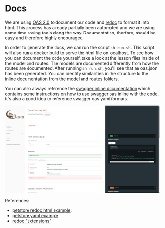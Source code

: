 # Docs

We are using [OAS 2.0](https://swagger.io/docs/specification/2-0) to document our code and [redoc](https://github.com/Redocly/redoc) to format it into html. This process has already partially been automated and we are using some time saving tools along the way. Documentation, therfore, should be easy and therefore highly encouraged.

In order to generate the docs, we can run the script `sh run.sh`. This script will also run a docker build to serve the html file on localhost. To see how you can document the code yourself, take a look at the lesson files inside of the model and routes. The models are documented differently from how the routes are documented. After running `sh run.sh`, you'll see that an oas.json has been generated. You can identify similarities in the structure to the inline documentation from the model and routes folders.

You can also always reference the [swagger inline documentation](https://github.com/readmeio/swagger-inline) which contains some instructions on how to use swagger oas inline with the code. It's also a good idea to reference swagger oas yaml formats.

![image](./assets/img/docsExample.png)

References:
- [petstore redoc html example](https://redocly.github.io/redoc/):
- [petstore yaml example](https://redocly.github.io/redoc/openapi.yaml)
- [redoc "extensions"](https://github.com/Redocly/redoc/blob/master/docs/redoc-vendor-extensions.md#x-logo)